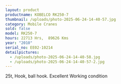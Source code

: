 ```yaml
---
layout: product
productname: KOBELCO RK250-7
thumbnail: /uploads/photo-2025-06-24-14-40-57.jpg
category: Mobile Cranes
sold: false
model: RK250-7
hours: 22713 Hrs,  89626 Kms
year: "2010"
serial_no: EE02-10214
detailpictures:
  - /uploads/photo-2025-06-24-14-40-58.jpg
  - /uploads/photo-2025-06-24-14-40-57-2.jpg
---
```

25t, Hook, ball hook. Excellent Working condition